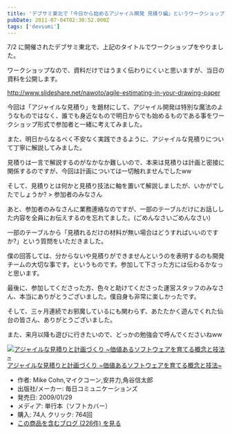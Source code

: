 ```yaml
---
title: 'デブサミ東北で「今日から始めるアジャイル開発 見積り編」というワークショップをやりました'
pubDate: 2011-07-04T02:30:52.000Z
tags: ['devsumi']
---
```


7/2 に開催されたデブサミ東北で、上記のタイトルでワークショップをやりました。

ワークショップなので、資料だけではうまく伝わりにくいと思いますが、当日の資料を公開します。

http://www.slideshare.net/nawoto/agile-estimating-in-your-drawing-paper

今回は「アジャイルな見積り」を題材にして、アジャイル開発は特別な魔法のようなものではなく、誰でも身近なもので明日からでも始めるものである事をワークショップ形式で参加者と一緒に考えてみました。

また、明日からなるべく不安なく実践できるように、アジャイルな見積りについて丁寧に解説してみました。

見積りは一言で解説するのがなかなか難しいので、本来は見積りは計画と密接に関係するのですが、今回は計画については一切触れませんでしたww

そして、見積りとは何かと見積り技法に軸を置いて解説しましたが、いかがでしたでしょうか? > 参加者のみなさん

あと、参加者のみなさんに業務連絡なのですが、一部のテーブルだけにお話しした内容を全員にお伝えするのを忘れてました。(ごめんなさいごめんなさい)

一部のテーブルから「見積れるだけの材料が無い場合はどうすればいいのですか?」という質問をいただきました。

僕の回答しては、分からないや見積りができませんというのを表明するのも開発チームの大切な事です。というものです。参加して下さった方には伝わるかなっと思います。

最後に、参加してくださった方、色々と助けてくださった運営スタッフのみなさん、本当にありがとうございました。僕自身も非常に楽しかったです。

そして、三ヶ月連続でお邪魔しているにも関わらず、あたたかく遊んでくれた仙台の皆さん、ありがとうございました。

また、来月以降も遊びに行きたいので、どっかの勉強会で呼んでくださいねww

[![アジャイルな見積りと計画づくり ~価値あるソフトウェアを育てる概念と技法~](https://images-fe.ssl-images-amazon.com/images/I/51A8BTrHYxL._SL160_.jpg)](http://www.amazon.co.jp/exec/obidos/ASIN/4839924023/nawoto07-22/)[アジャイルな見積りと計画づくり ~価値あるソフトウェアを育てる概念と技法~](http://www.amazon.co.jp/exec/obidos/ASIN/4839924023/nawoto07-22/)

- 作者: Mike Cohn,マイクコーン,安井力,角谷信太郎
- 出版社/メーカー: 毎日コミュニケーションズ
- 発売日: 2009/01/29
- メディア: 単行本（ソフトカバー）
- 購入: 74人 クリック: 764回
- [この商品を含むブログ (226件) を見る](http://d.hatena.ne.jp/asin/4839924023/nawoto07-22)
